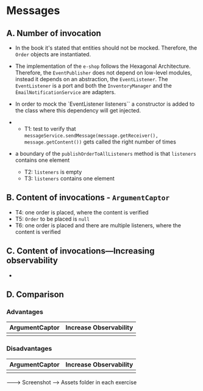 # Messages

## A. Number of invocation

- In the book it's stated that entities should not be mocked. Therefore, the ``Order`` objects are instantiated.
- The implementation of the ``e-shop`` follows the Hexagonal Architecture. Therefore, the ``EventPublisher`` does not depend on low-level modules, instead it depends on an abstraction, the ``EventListener``. The ``EventListener`` is a port and both the ``InventoryManager`` and the ``ÈmailNotificationService`` are adapters.
- In order to mock the `EventListener listeners`` a constructor is added to the class where this dependency will get injected.
- 
    - T1: test to verify that ``messageService.sendMessage(message.getReceiver(), message.getContent())`` gets called
      the right number of times

- a boundary of the ``publishOrderToAllListeners`` method is that ``listeners`` contains one element
    - T2: ``listeners`` is empty
    - T3: ``listeners`` contains one element 

## B. Content of invocations - ``ArgumentCaptor``

- T4: one order is placed, where the content is verified
- T5: ``Order`` to be placed is ``null``
- T6: one order is placed and there are multiple listeners, where the content is verified


## C. Content of invocations—Increasing observability
- 

## D. Comparison

### Advantages

| ArgumentCaptor                                                                                                   | Increase Observability |
|------------------------------------------------------------------------------------------------------------------|------------------| 
|  |                  |


### Disadvantages
| ArgumentCaptor | Increase Observability             |
|-------|------------------------------------| 
|  | |


---> Screenshot
--> Assets folder in each exercise